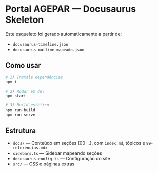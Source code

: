 # Portal AGEPAR — Docusaurus Skeleton

Este esqueleto foi gerado automaticamente a partir de:
- `docusaurus-timeline.json`
- `docusaurus-outline-mapeado.json`

## Como usar

```bash
# 1) Instale dependências
npm i

# 2) Rodar em dev
npm start

# 3) Build estático
npm run build
npm run serve
```

## Estrutura
- `docs/` — Conteúdo em seções (00–..), com `index.md`, tópicos e `99-referencias.mdx`
- `sidebars.ts` — Sidebar mapeando seções
- `docusaurus.config.ts` — Configuração do site
- `src/` — CSS e páginas extras